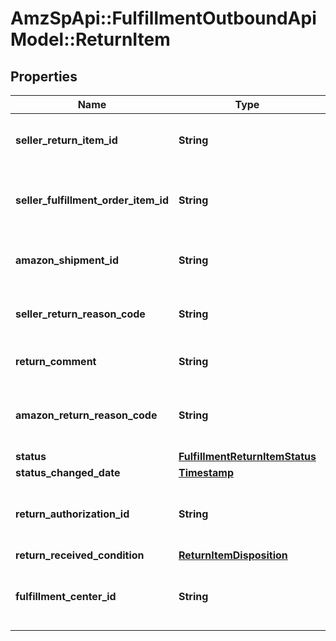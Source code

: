 # AmzSpApi::FulfillmentOutboundApiModel::ReturnItem

## Properties
Name | Type | Description | Notes
------------ | ------------- | ------------- | -------------
**seller_return_item_id** | **String** | An identifier assigned by the seller to the return item. | 
**seller_fulfillment_order_item_id** | **String** | The identifier assigned to the item by the seller when the fulfillment order was created. | 
**amazon_shipment_id** | **String** | The identifier for the shipment that is associated with the return item. | 
**seller_return_reason_code** | **String** | The return reason code assigned to the return item by the seller. | 
**return_comment** | **String** | An optional comment about the return item. | [optional] 
**amazon_return_reason_code** | **String** | The return reason code that the Amazon fulfillment center assigned to the return item. | [optional] 
**status** | [**FulfillmentReturnItemStatus**](FulfillmentReturnItemStatus.md) |  | 
**status_changed_date** | [**Timestamp**](Timestamp.md) |  | 
**return_authorization_id** | **String** | Identifies the return authorization used to return this item. See ReturnAuthorization. | [optional] 
**return_received_condition** | [**ReturnItemDisposition**](ReturnItemDisposition.md) |  | [optional] 
**fulfillment_center_id** | **String** | The identifier for the Amazon fulfillment center that processed the return item. | [optional] 

